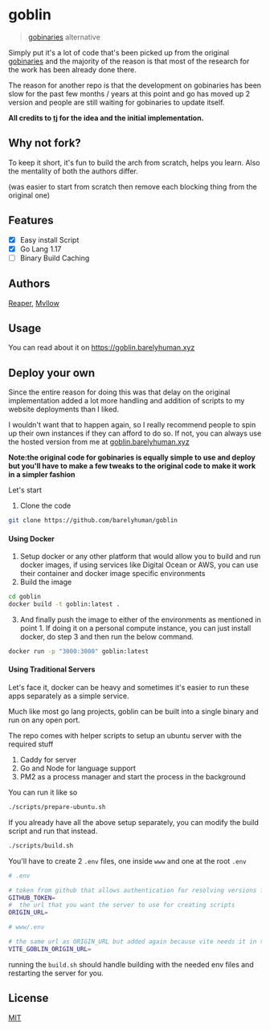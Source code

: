 # goblin

> [gobinaries](https://gobinaries.com/) alternative

Simply put it's a lot of code that's been picked up from the original [gobinaries](https://github.com/tj/gobinaries)
and the majority of the reason is that most of the research for the work has been already done there.

The reason for another repo is that the development on gobinaries has been slow for the past few months / years at this point
and go has moved up 2 version and people are still waiting for gobinaries to update itself.

**All credits to [tj](https://github.com/tj) for the idea and the initial implementation.**

## Why not fork?

To keep it short, it's fun to build the arch from scratch, helps you learn.
Also the mentality of both the authors differ.

(was easier to start from scratch then remove each blocking thing from the original one)

## Features

- [x] Easy install Script
- [x] Go Lang 1.17
- [ ] Binary Build Caching

## Authors

[Reaper](https://github.com/barelyhuman), [Mvllow](https://github.com/mvllow)

## Usage

You can read about it on https://goblin.barelyhuman.xyz

## Deploy your own

Since the entire reason for doing this was that delay on the original implementation added a lot more handling and addition of scripts to my website deployments than I liked.

I wouldn't want that to happen again, so I really recommend people to spin up their own instances if they can afford to do so. If not, you can always use the hosted version from me at [goblin.barelyhuman.xyz](https://goblin.barelyhuman.xyz)

**Note:the original code for gobinaries is equally simple to use and deploy but you'll have to make a few tweaks to the original code to make it work in a simpler fashion**

Let's start

1. Clone the code

```sh
git clone https://github.com/barelyhuman/goblin
```

#### Using Docker

1. Setup docker or any other platform that would allow you to build and run docker images, if using services like Digital Ocean or AWS, you can use their container and docker image specific environments
2. Build the image

```sh
cd goblin
docker build -t goblin:latest .
```

3. And finally push the image to either of the environments as mentioned in point 1. If doing it on a personal compute instance, you can just install docker, do step 3 and then run the below command.

```sh
docker run -p "3000:3000" goblin:latest
```

#### Using Traditional Servers

Let's face it, docker can be heavy and sometimes it's easier to run these apps separately as a simple service.

Much like most go lang projects, goblin can be built into a single binary and run on any open port.

The repo comes with helper scripts to setup an ubuntu server with the required stuff

1. Caddy for server
2. Go and Node for language support
3. PM2 as a process manager and start the process in the background

You can run it like so

```sh
./scripts/prepare-ubuntu.sh
```

If you already have all the above setup separately, you can modify the build script and run that instead. 

```sh 
./scripts/build.sh
```

You'll have to create 2 `.env` files, one inside `www` and one at the root `.env`

```sh
# .env

# token from github that allows authentication for resolving versions from go modules as github repositories
GITHUB_TOKEN=
#  the url that you want the server to use for creating scripts
ORIGIN_URL=
```

```sh
# www/.env

# the same url as ORIGIN_URL but added again because vite needs it in the repo
VITE_GOBLIN_ORIGIN_URL=
```

running the `build.sh` should handle building with the needed env files and restarting the server for you.


## License

[MIT](/LICENSE)
